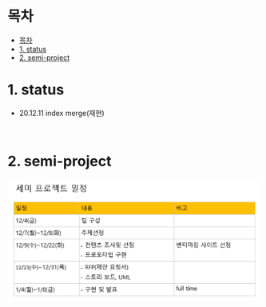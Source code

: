 # 목차

- [목차](#목차)
- [1. status](#1-status)
- [2. semi-project](#2-semi-project)



# 1. status
- 20.12.11 index merge(재현)

<br>

# 2. semi-project
<img src="img/semitable.png"/>
